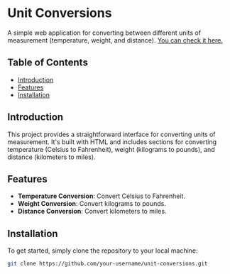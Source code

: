 # Unit Conversions


A simple web application for converting between different units of measurement (temperature, weight, and distance). [You can check it here.](https://nima-nourinejad.github.io/unit-conversions/)

## Table of Contents
- [Introduction](#introduction)
- [Features](#features)
- [Installation](#installation)

## Introduction

This project provides a straightforward interface for converting units of measurement. It's built with HTML and includes sections for converting temperature (Celsius to Fahrenheit), weight (kilograms to pounds), and distance (kilometers to miles).

## Features

- **Temperature Conversion**: Convert Celsius to Fahrenheit.
- **Weight Conversion**: Convert kilograms to pounds.
- **Distance Conversion**: Convert kilometers to miles.

## Installation

To get started, simply clone the repository to your local machine:

```sh
git clone https://github.com/your-username/unit-conversions.git

